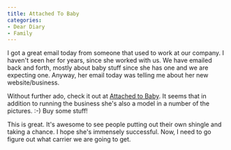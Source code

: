 ```yaml
---
title: Attached To Baby
categories:
- Dear Diary
- Family
---
```


I got a great email today from someone that used to work at our company. I haven't seen her for years, since she worked with us. We have emailed back and forth, mostly about baby stuff since she has one and we are expecting one. Anyway, her email today was telling me about her new website/business.

Without further ado, check it out at [Attached to Baby](http://www.attachedtobaby.com/). It seems that in addition to running the business she's also a model in a number of the pictures. :-) Buy some stuff!

This is great. It's awesome to see people putting out their own shingle and taking a chance. I hope she's immensely successful. Now, I need to go figure out what carrier we are going to get.
